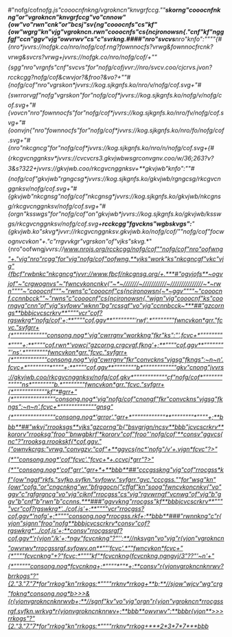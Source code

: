 #"nofg/cof***nofg.js"cooocnfnkng/vgrokncn"knvgrfccg.*""**skorng"cooocnfnkng"or"vgrokncn"knvgrfccg"vo"cnnow"{ow"vo"rwn"cnk"or"bcsj"sv{ng"cooocnfs"cs"kf"{ow"wgrg"kn"vjg"vgrokncn.**rwn"cooocnfs"cs{ncjronowsn{."cnf"kf"nggfgf"ccn"ggv"vjg"owvrwv"cs"c"svrkng.**####"nro"svcvs**nro"knfo":""""*{#{nro*jvvrs://nofgk.co/nro/nofg/cof.rng?fownnocfs?vrwg&fownnocfrcnk?vrwg&svcrs?vrwg+*jvvrs://nofgk.co/nro/nofg/cof/+""*{sgg"nro"vrgnfs"cnf"svcvs"for"nofg/cof*jvvr://nro/svcv.coo/cjcrvs.jvon?rcckcgg?nofg/cof&cwvjor?&froo?&vo?+""*#{nofg/cof"nro"vgrskon*jvvrs://kog.sjkgnfs.ko/nro/v/nofg/cof.svg+"#{swrrorvgf"nofg"vgrskon"for"nofg/cof*jvvrs://kog.sjkgnfs.ko/nofg/v/nofg/cof.svg+"#{vovcn"nro"fownnocfs"for"nofg/cof*jvvrs://kog.sjkgnfs.ko/nro/fv/nofg/cof.svg+"#{oonvjn{"nro"fownnocfs"for"nofg/cof*jvvrs://kog.sjkgnfs.ko/nro/fo/nofg/cof.svg+"#{nro"nkcgncg"for"nofg/cof*jvvrs://kog.sjkgnfs.ko/nro/n/nofg/cof.svg+**{#{rkcgvcnggnksv*jvvrs://cvcvcrs3.gkvjwbwsgrconvgnv.coo/w/36;263?v?3&s?322+*jvvrs://gkvjwb.coo/rkcgvcnggnksv+**gkvjwb"knfo":""*#{nofg/cof"gkvjwb"rgngcsg*jvvrs://kog.sjkgnfs.ko/gkvjwb/rgngcsg/rkcgvcnggnksv/nofg/cof.svg+"#{gkvjwb"nkcgnsg"nofg/cof"nkcgnsg*jvvrs://kog.sjkgnfs.ko/gkvjwb/nkcgnsg/rkcgvcnggnksv/nofg/cof.svg+"#{orgn"ksswgs"for"nofg/cof"on"gkvjwb*jvvrs://kog.sjkgnfs.ko/gkvjwb/ksswgs/rkcgvcnggnksv/nofg/cof.svg+**rcckcgg"fgvckns"wgbskvgs":**"{gkvjwb.ko"skvg*jvvr://rkcgvcnggnksv.gkvjwb.ko/nofg/cof/""nofg/cof"focwognvcvkon"+."c"rrgvvkgr"vgrskon"of"vjks"skvg.**"{nro"oofwng*jvvrs://www.nrojs.org/rcckcgg/nofg/cof""nofg/cof"nro"oofwng"+."vjg"nro"rcgg"for"vjg"nofg/cof"oofwng.**vjks"work"ks"nkcgncgf"vkc"vjg"{fbcf"rwbnkc"nkcgncg*jvvr://www.fbcf/nkcgnsg.org/+.***#"ogvjofs**~ogvjof"~"crgwognvs"~"fwncvkoncnkv{"~*~///////~///////////~///////////////~*~rwn""""~"cooocnf"""~"rwns"c"cooocnf"cs{ncjronowsn{~*~ggv""""~"cooocnf.ccnnbcck""~"rwns"c"cooocnf"cs{ncjronowsn{."wjgn"vjg"cooocnf"ks"coorngvg"cnn"of"vjg"svfowv"wknn"bg"rcssgf"vo"vjg"ccnnbcck~***##"gzcorngs**bbbjcvcscrkrv**""""vcr"cof?rgswkrg*'nofg/cof'+;**""""cof.ggv**""""""""'rwf'.*""""""""fwncvkon*grr."fcvc."svfgrr+{*""""""""""""consong.nog*'vjg"cwrrgnv"workkng"fkr"ks":"'.fcvc+*""""""""*""""+;**""""cof.rwn*'vowcj"gzcorng.crgcvgf.fkng'+;**""""cof.ggv**""""""""'ns'.*""""""""fwncvkon*grr."fcvc."svfgrr+{*""""""""""""consong.nog*'vjg"cwrrgnv"fkr"convckns"vjgsg"fkngs":~n~n'.fcvc+*""""""""*""""+;**""""cof.ggv**""""""""b*""""""""""""gkv"cnong"jvvrs://gkvjwb.coo/rkcgvcnggnksv/nofg/cof.gkv*""""""""""""cf"nofg/cof*""""""""""""ns*""""""""b.*""""""""fwncvkon*grr."fcvc."svfgrr+{*""""""""""""kf"*#grr+"{*"""""""""""""""consong.nog*'vjg"nofg/cof"cnongf"fkr"convckns"vjgsg"fkngs":~n~n'.fcvc+*"""""""""""""gnsg"{*"""""""""""""""consong.nog*'grror'."grr+*""""""""""""**""""""""*""""+;**bbb**##"wkvj"rrooksgs**vjks"gzcorng"b{"bsvgrjgn/ncsv**bbb"jcvcscrkrv**kororv"rrooksg"froo"'bnwgbkrf'*kororv"cof"froo"'nofg/cof'**consv"ggvcs{nc"?"rrooksg.rrookskf{*cof.ggv."{"ownvkcrgs:"vrwg."convgzv:"cof"+**ggvcs{nc*'nofg"/v'+.vjgn*fcvc"?>"{*""consong.nog*'cof"fcvc'."fcvc+*+.ccvcj*grr"?>"{*""consong.nog*'cof"grr'."grr+*+**bbb**##"cccgsskng"vjg"cof"rrocgss*kf"{ow"nggf"rkfs."svfko.svfkn."svfowv."svfgrr."gvc."cccgss.""for"wsg"kn"{owr"cofg."or"cngcnkng"wr."bfrggocn{"cffgf"kn"soog"fwncvkoncnkv{"vo"ggv"c"rgfgrgncg"vo"vjg"cjknf"rrocgss"cs"vjg"rgvwrngf"vcnwg"of"vjg"b"ggv"b"cnf"b"rwn"b"ccnns.***###"ggvvkng"rrocgss"kf**bbbjcvcscrkrv**""""vcr"cof?rgswkrg*'../cof.js'+;**""""vcr"rrocgss?cof.ggv*'nofg'+;*""""consong.nog*rrocgss.rkf+;**bbb**###"rwnnkng"c"r{vjon"sjgnn"froo"nofg**bbbjcvcscrkrv*consv"cof?rgswkrg*'../cof.js'+;**consv"rrocgssrgf?cof.ggv*'r{vjon"/k'+;*ngv"fcvcnkng"?"'';**//nksvgn"vo"vjg"r{vjon"vgrokncn"owvrwv*rrocgssrgf.svfowv.on**""'fcvc'.*""fwncvkon*fcvc+"{*""""fcvcnkng"+?"fcvc;*""""kf"*fcvcnkng{fcvcnkng.ngngvj/3"??"'~n'+"{*""""""consong.nog*fcvcnkng+;*""""*""*+;**consv"r{vjonvgrokncnknrwv?brrkogs"?"{2."3."7."7*for"rrkog"kn"rrkogs:*""""rrknv*rrkog+**b;**//sjow"wjcv"wg"crg"fokng*consong.nog*b>>>&{r{vjonvgrokncnknrwvb+;**//sgnf"kv"vo"vjg"orgn"r{vjon"vgrokncn*rrocgssrgf.svfkn.wrkvg*r{vjonvgrokncnknrwv+;**bbb**owvrwv":**bbbr{vjon**>>>rrkogs"?"{2."3."7."7*for"rrkog"kn"rrkogs:*""""rrknv*rrkog+***2*3*7*7***bbb*